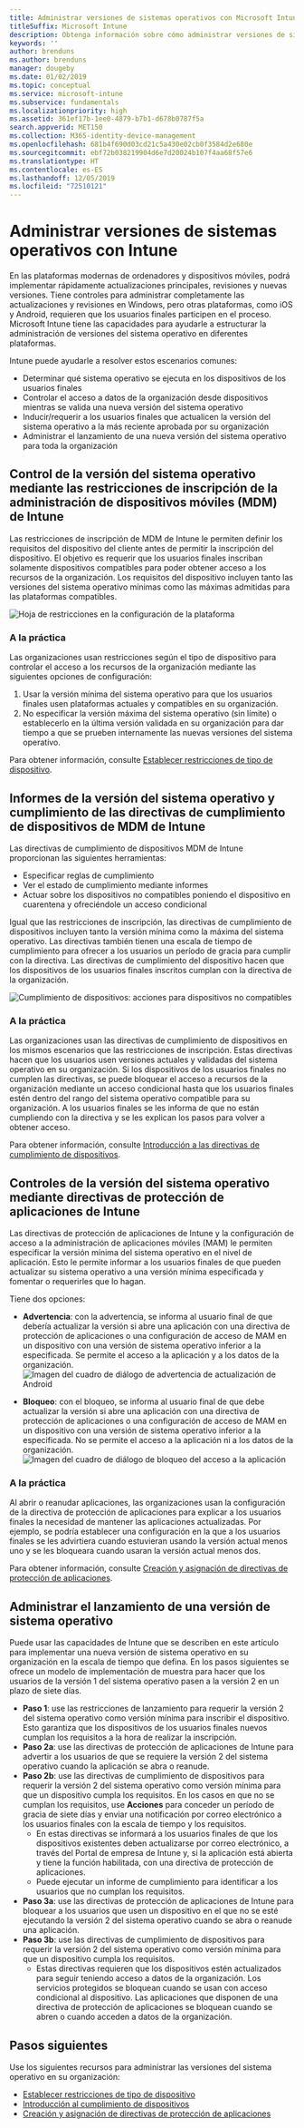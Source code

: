 ```yaml
---
title: Administrar versiones de sistemas operativos con Microsoft Intune
titleSuffix: Microsoft Intune
description: Obtenga información sobre cómo administrar versiones de sistemas operativos en plataformas con Microsoft Intune.
keywords: ''
author: brenduns
ms.author: brenduns
manager: dougeby
ms.date: 01/02/2019
ms.topic: conceptual
ms.service: microsoft-intune
ms.subservice: fundamentals
ms.localizationpriority: high
ms.assetid: 361ef17b-1ee0-4879-b7b1-d678b0787f5a
search.appverid: MET150
ms.collection: M365-identity-device-management
ms.openlocfilehash: 681b4f690d03cd21c5a430e02cb0f3584d2e680e
ms.sourcegitcommit: ebf72b038219904d6e7d20024b107f4aa68f57e6
ms.translationtype: HT
ms.contentlocale: es-ES
ms.lasthandoff: 12/05/2019
ms.locfileid: "72510121"
---
```

# <a name="manage-operating-system-versions-with-intune"></a>Administrar versiones de sistemas operativos con Intune
En las plataformas modernas de ordenadores y dispositivos móviles, podrá implementar rápidamente actualizaciones principales, revisiones y nuevas versiones. Tiene controles para administrar completamente las actualizaciones y revisiones en Windows, pero otras plataformas, como iOS y Android, requieren que los usuarios finales participen en el proceso.  Microsoft Intune tiene las capacidades para ayudarle a estructurar la administración de versiones del sistema operativo en diferentes plataformas.

Intune puede ayudarle a resolver estos escenarios comunes: 
- Determinar qué sistema operativo se ejecuta en los dispositivos de los usuarios finales
- Controlar el acceso a datos de la organización desde dispositivos mientras se valida una nueva versión del sistema operativo
- Inducir/requerir a los usuarios finales que actualicen la versión del sistema operativo a la más reciente aprobada por su organización
- Administrar el lanzamiento de una nueva versión del sistema operativo para toda la organización
  
## <a name="operating-system-version-control-using-intune-mobile-device-management-mdm-enrollment-restrictions"></a>Control de la versión del sistema operativo mediante las restricciones de inscripción de la administración de dispositivos móviles (MDM) de Intune
Las restricciones de inscripción de MDM de Intune le permiten definir los requisitos del dispositivo del cliente antes de permitir la inscripción del dispositivo. El objetivo es requerir que los usuarios finales inscriban solamente dispositivos compatibles para poder obtener acceso a los recursos de la organización. Los requisitos del dispositivo incluyen tanto las versiones del sistema operativo mínimas como las máximas admitidas para las plataformas compatibles.

![Hoja de restricciones en la configuración de la plataforma](./media/manage-os-versions/os-version-platform-configurations.png)

### <a name="in-practice"></a>A la práctica

Las organizaciones usan restricciones según el tipo de dispositivo para controlar el acceso a los recursos de la organización mediante las siguientes opciones de configuración:

1. Usar la versión mínima del sistema operativo para que los usuarios finales usen plataformas actuales y compatibles en su organización.
2. No especificar la versión máxima del sistema operativo (sin límite) o establecerlo en la última versión validada en su organización para dar tiempo a que se prueben internamente las nuevas versiones del sistema operativo.

Para obtener información, consulte [Establecer restricciones de tipo de dispositivo](../enrollment/enrollment-restrictions-set.md#create-a-device-type-restriction).

## <a name="operating-system-version-reporting-and-compliance-with-intune-mdm-device-compliance-policies"></a>Informes de la versión del sistema operativo y cumplimiento de las directivas de cumplimiento de dispositivos de MDM de Intune

Las directivas de cumplimiento de dispositivos MDM de Intune proporcionan las siguientes herramientas:

- Especificar reglas de cumplimiento
- Ver el estado de cumplimiento mediante informes
- Actuar sobre los dispositivos no compatibles poniendo el dispositivo en cuarentena y ofreciéndole un acceso condicional

Igual que las restricciones de inscripción, las directivas de cumplimiento de dispositivos incluyen tanto la versión mínima como la máxima del sistema operativo. Las directivas también tienen una escala de tiempo de cumplimiento para ofrecer a los usuarios un período de gracia para cumplir con la directiva. Las directivas de cumplimiento del dispositivo hacen que los dispositivos de los usuarios finales inscritos cumplan con la directiva de la organización.

![Cumplimiento de dispositivos: acciones para dispositivos no compatibles](./media/manage-os-versions/os-version-actions-noncompliance.png)

### <a name="in-practice"></a>A la práctica
Las organizaciones usan las directivas de cumplimiento de dispositivos en los mismos escenarios que las restricciones de inscripción. Estas directivas hacen que los usuarios usen versiones actuales y validadas del sistema operativo en su organización. Si los dispositivos de los usuarios finales no cumplen las directivas, se puede bloquear el acceso a recursos de la organización mediante un acceso condicional hasta que los usuarios finales estén dentro del rango del sistema operativo compatible para su organización. A los usuarios finales se les informa de que no están cumpliendo con la directiva y se les explican los pasos para volver a obtener acceso.   

Para obtener información, consulte [Introducción a las directivas de cumplimiento de dispositivos](../protect/device-compliance-get-started.md).
 
## <a name="operating-system-version-controls-using-intune-app-protection-policies"></a>Controles de la versión del sistema operativo mediante directivas de protección de aplicaciones de Intune    
Las directivas de protección de aplicaciones de Intune y la configuración de acceso a la administración de aplicaciones móviles (MAM) le permiten especificar la versión mínima del sistema operativo en el nivel de aplicación. Esto le permite informar a los usuarios finales de que pueden actualizar su sistema operativo a una versión mínima especificada y fomentar o requerirles que lo hagan.
 
Tiene dos opciones: 
- **Advertencia**: con la advertencia, se informa al usuario final de que debería actualizar la versión si abre una aplicación con una directiva de protección de aplicaciones o una configuración de acceso de MAM en un dispositivo con una versión de sistema operativo inferior a la especificada. Se permite el acceso a la aplicación y a los datos de la organización.
  ![Imagen del cuadro de diálogo de advertencia de actualización de Android](./media/manage-os-versions/os-version-update-warning.png) 

- **Bloqueo**: con el bloqueo, se informa al usuario final de que debe actualizar la versión si abre una aplicación con una directiva de protección de aplicaciones o una configuración de acceso de MAM en un dispositivo con una versión de sistema operativo inferior a la especificada. No se permite el acceso a la aplicación ni a los datos de la organización.
  ![Imagen del cuadro de diálogo de bloqueo del acceso a la aplicación](./media/manage-os-versions/os-version-access-blocked.png)

### <a name="in-practice"></a>A la práctica
Al abrir o reanudar aplicaciones, las organizaciones usan la configuración de la directiva de protección de aplicaciones para explicar a los usuarios finales la necesidad de mantener las aplicaciones actualizadas. Por ejemplo, se podría establecer una configuración en la que a los usuarios finales se les advirtiera cuando estuvieran usando la versión actual menos uno y se les bloqueara cuando usaran la versión actual menos dos.
 
Para obtener información, consulte [Creación y asignación de directivas de protección de aplicaciones](../apps/app-protection-policies.md).

## <a name="managing-a-new-operating-system-version-rollout"></a>Administrar el lanzamiento de una versión de sistema operativo
Puede usar las capacidades de Intune que se describen en este artículo para implementar una nueva versión de sistema operativo en su organización en la escala de tiempo que defina. En los pasos siguientes se ofrece un modelo de implementación de muestra para hacer que los usuarios de la versión 1 del sistema operativo pasen a la versión 2 en un plazo de siete días.
- **Paso 1**: use las restricciones de lanzamiento para requerir la versión 2 del sistema operativo como versión mínima para inscribir el dispositivo. Esto garantiza que los dispositivos de los usuarios finales nuevos cumplan los requisitos a la hora de realizar la inscripción.
- **Paso 2a**: use las directivas de protección de aplicaciones de Intune para advertir a los usuarios de que se requiere la versión 2 del sistema operativo cuando la aplicación se abra o reanude.
- **Paso 2b**: use las directivas de cumplimiento de dispositivos para requerir la versión 2 del sistema operativo como versión mínima para que un dispositivo cumpla los requisitos. En los casos en que no se cumplan los requisitos, use **Acciones** para conceder un período de gracia de siete días y enviar una notificación por correo electrónico a los usuarios finales con la escala de tiempo y los requisitos.
  - En estas directivas se informará a los usuarios finales de que los dispositivos existentes deben actualizarse por correo electrónico, a través del Portal de empresa de Intune y, si la aplicación está abierta y tiene la función habilitada, con una directiva de protección de aplicaciones.
  - Puede ejecutar un informe de cumplimiento para identificar a los usuarios que no cumplan los requisitos. 
- **Paso 3a**: use las directivas de protección de aplicaciones de Intune para bloquear a los usuarios que usen un dispositivo en el que no se esté ejecutando la versión 2 del sistema operativo cuando se abra o reanude una aplicación.
- **Paso 3b**: use las directivas de cumplimiento de dispositivos para requerir la versión 2 del sistema operativo como versión mínima para que un dispositivo cumpla los requisitos.
  - Estas directivas requieren que los dispositivos estén actualizados para seguir teniendo acceso a datos de la organización. Los servicios protegidos se bloquean cuando se usan con acceso condicional al dispositivo. Las aplicaciones que disponen de una directiva de protección de aplicaciones se bloquean cuando se abren o cuando acceden a datos de la organización.

## <a name="next-steps"></a>Pasos siguientes

Use los siguientes recursos para administrar las versiones del sistema operativo en su organización:

- [Establecer restricciones de tipo de dispositivo](../enrollment/enrollment-restrictions-set.md#create-a-device-type-restriction)
- [Introducción al cumplimiento de dispositivos](../protect/device-compliance-get-started.md)
- [Creación y asignación de directivas de protección de aplicaciones](../apps/app-protection-policies.md)
